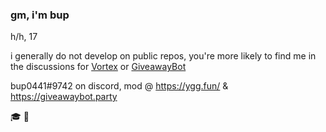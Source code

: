 
### gm, i'm bup
h/h, 17

i generally do not develop on public repos, you're more likely to find me in the discussions for [Vortex](https://github.com/jagrosh/Vortex) or [GiveawayBot](https://github.com/jagrosh/GiveawayBot)

bup0441#9742 on discord, mod @ https://ygg.fun/ & https://giveawaybot.party

:mortar_board:
:otter:
